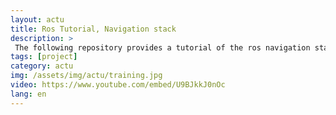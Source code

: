 ```yaml
---
layout: actu
title: Ros Tutorial, Navigation stack
description: > 
 The following repository provides a tutorial of the ros navigation stack configuration, including inflate layer, obstacle layer, 3d obsctacle detection, local and global costmap. https://github.com/jacques-saraydaryan/training-turtlebot-simulator-student 
tags: [project]
category: actu
img: /assets/img/actu/training.jpg
video: https://www.youtube.com/embed/U9BJkkJ0nOc
lang: en
---
```


